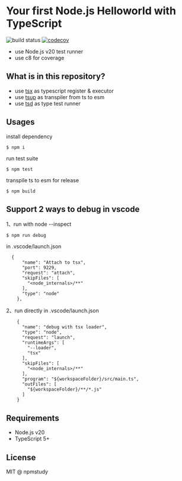 # Your first Node.js Helloworld with TypeScript

![build status](https://github.com/npmstudy/your-first-nodejs-helloworld-with-ts/actions/workflows/main.yml/badge.svg) [![codecov](https://codecov.io/github/npmstudy/your-first-nodejs-helloworld-with-ts/graph/badge.svg?token=CSMN20E3W4)](https://codecov.io/github/npmstudy/node-v20-helloworld)

- use Node.js v20 test runner
- use c8 for coverage


## What is in this repository?

- use [tsx](https://github.com/esbuild-kit/tsx) as typescript register & executor
- use [tsup](https://github.com/egoist/tsup) as transpiler from ts to esm
- use [tsd](https://github.com/SamVerschueren/tsd) as type test runner


## Usages

install dependency

```
$ npm i
```

run test suite

```
$ npm test
```

transpile ts to esm for release

```
$ npm build
```

## Support 2 ways to debug in vscode

1、run with node --inspect

```
$ npm run debug
```

in .vscode/launch.json

```
  {
      "name": "Attach to tsx",
      "port": 9229,
      "request": "attach",
      "skipFiles": [
        "<node_internals>/**"
      ],
      "type": "node"
    },
```

2、run directly in .vscode/launch.json

```
    {
      "name": "debug with tsx loader",
      "type": "node",
      "request": "launch",
      "runtimeArgs": [
        "--loader",
        "tsx"
      ],
      "skipFiles": [
        "<node_internals>/**"
      ],
      "program": "${workspaceFolder}/src/main.ts",
      "outFiles": [
        "${workspaceFolder}/**/*.js"
      ]
    }
```






## Requirements

- Node.js v20
- TypeScript 5+


## License

MIT @ npmstudy